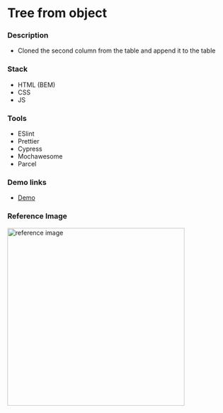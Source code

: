 # Tree from object

### Description

- Cloned the second column from the table and append it to the table

### Stack

- HTML (BEM)
- CSS
- JS

### Tools

- ESlint
- Prettier
- Cypress
- Mochawesome
- Parcel

### Demo links

- [Demo](https://AndriiZakharenko.github.io/clone_table_column/)

### Reference Image

<img src="./src/images/start.png" alt="reference image" width="400px" />

